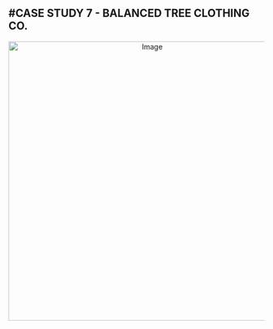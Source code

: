 #CASE STUDY 7 - BALANCED TREE CLOTHING CO.
-----------------------------------------------------------------------------------------------------

<p align="center">
  <img width="550" src="https://github.com/hemaprabhavathi20/8-Week-SQL-Challenge/assets/147178268/0685c8b7-a3d7-449a-80b7-863a0024e4d9" alt="Image">
</p>

